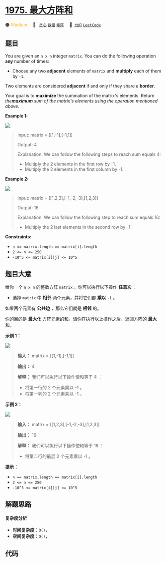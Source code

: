 # [1975. 最大方阵和](https://2xiao.github.io/leetcode-js/problem/1975.html)

🟠 <font color=#ffb800>Medium</font>&emsp; 🔖&ensp; [`贪心`](/tag/greedy.md) [`数组`](/tag/array.md) [`矩阵`](/tag/matrix.md)&emsp; 🔗&ensp;[`力扣`](https://leetcode.cn/problems/maximum-matrix-sum) [`LeetCode`](https://leetcode.com/problems/maximum-matrix-sum)

## 题目

You are given an `n x n` integer `matrix`. You can do the following operation
**any** number of times:

  * Choose any two **adjacent** elements of `matrix` and **multiply** each of them by `-1`.

Two elements are considered **adjacent** if and only if they share a
**border**.

Your goal is to **maximize** the summation of the matrix's elements. Return
_the**maximum** sum of the matrix's elements using the operation mentioned
above._



**Example 1:**

![](https://assets.leetcode.com/uploads/2021/07/16/pc79-q2ex1.png)

> Input: matrix = [[1,-1],[-1,1]]
> 
> Output: 4
> 
> Explanation: We can follow the following steps to reach sum equals 4:
> - Multiply the 2 elements in the first row by -1.
> - Multiply the 2 elements in the first column by -1.

**Example 2:**

![](https://assets.leetcode.com/uploads/2021/07/16/pc79-q2ex2.png)

> Input: matrix = [[1,2,3],[-1,-2,-3],[1,2,3]]
> 
> Output: 16
> 
> Explanation: We can follow the following step to reach sum equals 16:
> - Multiply the 2 last elements in the second row by -1.

**Constraints:**

  * `n == matrix.length == matrix[i].length`
  * `2 <= n <= 250`
  * `-10^5 <= matrix[i][j] <= 10^5`


## 题目大意

给你一个 `n x n` 的整数方阵 `matrix` 。你可以执行以下操作 **任意次**  ：

  * 选择 `matrix` 中 **相邻**  两个元素，并将它们都 **乘以**  `-1` 。

如果两个元素有 **公共边**  ，那么它们就是 **相邻**  的。

你的目的是 **最大化**  方阵元素的和。请你在执行以上操作之后，返回方阵的 **最大**  和。



**示例 1：**

![](https://assets.leetcode.com/uploads/2021/07/16/pc79-q2ex1.png)

> 
> 
> 
> 
> 
> **输入：** matrix = [[1,-1],[-1,1]]
> 
> **输出：** 4
> 
> **解释：** 我们可以执行以下操作使和等于 4 ：
> - 将第一行的 2 个元素乘以 -1 。
> - 将第一列的 2 个元素乘以 -1 。
> 
> 

**示例  2：**

![](https://assets.leetcode.com/uploads/2021/07/16/pc79-q2ex2.png)

> 
> 
> 
> 
> 
> **输入：** matrix = [[1,2,3],[-1,-2,-3],[1,2,3]]
> 
> **输出：** 16
> 
> **解释：** 我们可以执行以下操作使和等于 16 ：
> - 将第二行的最后 2 个元素乘以 -1 。
> 
> 



**提示：**

  * `n == matrix.length == matrix[i].length`
  * `2 <= n <= 250`
  * `-10^5 <= matrix[i][j] <= 10^5`


## 解题思路

#### 复杂度分析

- **时间复杂度**：`O()`，
- **空间复杂度**：`O()`，

## 代码

```javascript

```